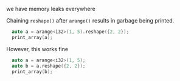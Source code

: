 we have memory leaks everywhere

Chaining `reshape()` after `arange()` results in garbage being printed.

```cpp
  auto a = arange<i32>(1, 5).reshape({2, 2});
  print_array(a);
```

However, this works fine

```cpp
  auto a = arange<i32>(1, 5);
  auto b = a.reshape({2, 2});
  print_array(b);
```
